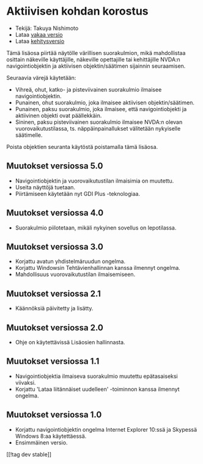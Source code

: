 # Aktiivisen kohdan korostus #

* Tekijä: Takuya Nishimoto
* Lataa [vakaa versio][2]
* Lataa [kehitysversio][1]

Tämä lisäosa piirtää näytölle värillisen suorakulmion, mikä mahdollistaa
osittain näkeville käyttäjille, näkeville opettajille tai kehittäjille
NVDA:n navigointiobjektin ja aktiivisen objektin/säätimen sijainnin
seuraamisen.

Seuraavia värejä käytetään:

* Vihreä, ohut, katko- ja pisteviivainen suorakulmio ilmaisee
  navigointiobjektin.
* Punainen, ohut suorakulmio, joka ilmaisee aktiivisen objektin/säätimen.
* Punainen, paksu suorakulmio, joka ilmaisee, että navigointiobjekti ja
  aktiivinen objekti ovat päällekkäin.
* Sininen, paksu pisteviivainen suorakulmio ilmaisee NVDA:n olevan
  vuorovaikutustilassa, ts. näppäinpainallukset välitetään nykyiselle
  säätimelle.

Poista objektien seuranta käytöstä poistamalla tämä lisäosa.

## Muutokset versiossa 5.0 ##

* Navigointiobjektin ja vuorovaikutustilan ilmaisimia on muutettu.
* Useita näyttöjä tuetaan.
* Piirtämiseen käytetään nyt GDI Plus -teknologiaa.

## Muutokset versiossa 4.0 ##

* Suorakulmio piilotetaan, mikäli nykyinen sovellus on lepotilassa.

## Muutokset versiossa 3.0 ##

* Korjattu avatun yhdistelmäruudun ongelma.
* Korjattu Windowsin Tehtävienhallinnan kanssa ilmennyt ongelma.
* Mahdollisuus vuorovaikutustilan ilmaisemiseen.

## Muutokset versiossa 2.1 ##

* Käännöksiä päivitetty ja lisätty.

## Muutokset versiossa 2.0 ##

* Ohje on käytettävissä Lisäosien hallinnasta.

## Muutokset versiossa 1.1 ##

* Navigointiobjektia ilmaiseva suorakulmio muutettu epätasaiseksi viivaksi.
* Korjattu 'Lataa liitännäiset uudelleen' -toiminnon kanssa ilmennyt
  ongelma.

## Muutokset versiossa 1.0 ##

* Korjattu navigointiobjektin ongelma Internet Explorer 10:ssä ja Skypessä
  Windows 8:aa käytettäessä.
* Ensimmäinen versio.


[[!tag dev stable]]

[1]: https://addons.nvda-project.org/files/get.php?file=fh-dev

[2]: https://addons.nvda-project.org/files/get.php?file=fh
